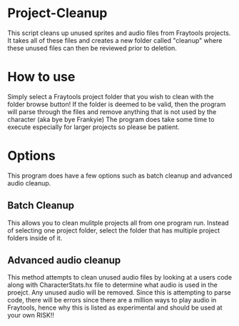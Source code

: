 # Project-Cleanup
This script cleans up unused sprites and audio files from Fraytools projects. It takes all of these files and creates a new folder called "cleanup" where these unused files can then be reviewed prior to deletion.

# How to use
Simply select a Fraytools project folder that you wish to clean with the folder browse button! If the folder is deemed to be valid, then the program will parse through the files and remove anything that is not used by the character (aka bye bye Frankyie)
The program does take some time to execute especially for larger projects so please be patient.

# Options
This program does have a few options such as batch cleanup and advanced audio cleanup.

## Batch Cleanup
This allows you to clean mulitple projects all from one program run. Instead of selecting one project folder, select the folder that has multiple project folders inside of it.

## Advanced audio cleanup
This method attempts to clean unused audio files by looking at a users code along with CharacterStats.hx file to determine what audio is used in the proejct. Any unused audio will be removed.
Since this is attempting to parse code, there will be errors since there are a million ways to play audio in Fraytools, hence why this is listed as experimental and should be used at your own RISK!!
